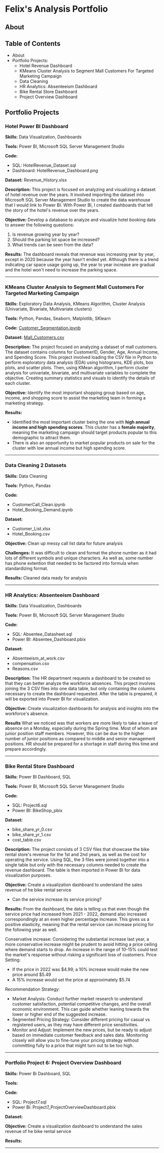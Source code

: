 # Felix's Analysis Portfolio

## About

## Table of Contents
- About
- Portfolio Projects:
  - Hotel Revenue Dashboard
  - KMeans Cluster Analysis to Segment Mall Customers For Targeted Marketing Campaign
  - Data Cleaning
  - HR Analytics: Absenteeism Dashboard
  - Bike Rental Store Dashboard
  - Project Overview Dashboard

## Portfolio Projects

### Hotel Power BI Dashboard

**Skills:** Data Visualization, Dashboards

**Tools:** Power BI, Microsoft SQL Server Management Studio

**Code:** 
- SQL: HotelRevenue_Dataset.sql
- Dashboard: HotelRevenue_Dashboard.png

**Dataset:** Revenue_History.xlsx

**Description:** This project is focused on analyzing and visualizing a dataset of hotel revenue over the years. It involved importing the dataset into Microsoft SQL Server Management Studio to create the data warehouse that I would link to Power BI. With Power BI, I created dashboards that tell the story of the hotel's revenue over the years.

**Objective:** Develop a database to analyze and visualize hotel booking data to answer the following questions:
  1. Is revenue growing year by year?
  2. Should the parking lot space be increased?
  3. What trends can be seen from the data?

**Results:** The dashboard reveals that revenue was increasing year by year, except in 2020 because the year hasn't ended yet. Although there is a trend indicating car space usage going up, the year to year increase are gradual and the hotel won't need to increase the parking space.
   
-----------------------------------------------------------------------------------------------------------------------------------------------------------------------------------------
### KMeans Cluster Analysis to Segment Mall Customers For Targeted Marketing Campaign

**Skills:** Exploratory Data Analysis, KMeans Algorithm, Cluster Analysis (Univariate, Bivariate, Multivariate clusters)

**Tools:** Python, Pandas, Seaborn, Matplotlib, SKlearn

**Code:** [Customer_Segmentation.ipynb](Customer_Segmentation.ipynb)

**Dataset:** [Mall_Customers.csv](Mall_Customers.csv)

**Description:** The project focused on analyzing a dataset of mall customers. The dataset contains columns for CustomerID, Gender, Age, Annual Income, and Spending Score. This project involved loading the CSV file in Python to perform exploratory data analysis (EDA) using histograms, KDE plots, box plots, and scatter plots. Then, using KMean algorithm, I perform cluster analysis for univariate, bivariate, and multivariate variables to complete the objective. Creating summary statistics and visuals to identify the details of each cluster.

**Objective:** Identify the most important shopping group based on age, income, and shopping score to assist the marketing team in forming a marketing strategy.
  
**Results:**
- Identified the most important cluster being the one with **high annual income and high spending scores**. This cluster has a **female majority**, meaning the marketing campaign should target products popular to this demographic to attract them.
- There is also an opportunity to market popular products on sale for the cluster with low annual income but high spending score.

-----------------------------------------------------------------------------------------------------------------------------------------------------------------------------------------
### Data Cleaning 2 Datasets

**Skills:** Data Cleaning

**Tools:** Python, Pandas

**Code:** 
- CustomerCall_Clean.ipynb
- Hotel_Booking_Demand.ipynb

**Dataset:** 
- Customer_List.xlsx
- Hotel_Booking.csv

**Objective:** Clean up messy call list data for future analysis

**Challenges:** It was difficult to clean and format the phone number as it had lots of different symbols and unique characters. As well as, some number has phone extention that needed to be factored into formula when standardizing format.

**Results:** Cleaned data ready for analysis

-----------------------------------------------------------------------------------------------------------------------------------------------------------------------------------------
### HR Analytics: Absenteeism Dashboard

**Skills:** Data Visualization, Dashboards

**Tools:** Power BI, Microsoft SQL Server Management Studio

**Code:**
- SQL: Absentee_Datasheet.sql
- Power BI: Absentee_Dashboard.pbix

**Dataset:**
- Absenteeism_at_work.csv
- compensation.csv
- Reasons.csv

**Description:** The HR department requests a dashboard to be created so that they can better analyze the workforce absences. This project involves joining the 3 CSV files into one data table, but only containing the columns necessary to create the dashboard requested. After the table is prepared, it will be exported into Power BI for visualization.

**Objective:** Create visualization dashboards for analysis and insights into the workforce's absence.

**Results** What we noticed was that workers are more likely to take a leave of absence on a Monday, especially during the Spring time. Most of whom are junior position staff members. However, this can be due to the higher number of junior positions as compared to middle and senior management positions. HR should be prepared for a shortage in staff during this time and prepare accordingly.

-----------------------------------------------------------------------------------------------------------------------------------------------------------------------------------------
### Bike Rental Store Dashboard

**Skills:** Power BI Dashboard, SQL

**Tools:** Power BI, Microsoft SQL Server Management Studio

**Code:**
- SQL: Project6.sql
- Power BI: BikeShop_pbix

**Dataset:** 
- bike_share_yr_0.csv
- bike_share_yr_1.csv
- cost_table.csv

**Description:** The project consists of 3 CSV files that showcase the bike rental store's revenue for the 1st and 2nd years, as well as the cost for operating the service. Using SQL, the 3 files were joined together into a single table but only with the necessary columns needed to create the revenue dashboard. The table is then imported in Power BI for data visualization purposes.

**Objective:** Create a visualization dashboard to understand the sales revenue of he bike rental service
- Can the service increase its service pricing?

**Results:** 
From the dashboard, the data is telling us that even though the service price had increased from 2021 - 2022, demand also increased correspondingly at an even higher percentage increase. This gives us a positive elasticity, meaning that the rental service can increase pricing for the following year as well.

Conservative increase: Considering the substantial increase last year, a more conservative increase might be prudent to avoid hitting a price ceiling where demand starts to drop.
An increase in the range of 10-15% could test the market's response without risking a significant loss of customers.
Price Setting:
- If the price in 2022 was $4.99, a 10% increase would make the new price around $5.49
- A 15% increase would set the price at approximately $5.74

Recommendation Strategy:
- Market Analysis: Conduct further market research to understand customer satisfaction, potential competitive changes, and the overall economic environment. This can guide whether
leaning towards the lower or higher end of the suggested increase.
- Segmented Pricing Strategy: Consider different pricing for casual vs registered users, as they may have different price sensitivities.
- Monitor and Adjust: Implement the new prices, but be ready to adjust based on immediate customer feedback and sales data. Monitoring closely will allow you to fine-tune
your pricing strategy without committing fully to a price that might turn out to be too high.

-----------------------------------------------------------------------------------------------------------------------------------------------------------------------------------------
### Portfolio Project 6: Project Overview Dashboard

**Skills:** Power Bi Dashboard, SQL

**Tools:**

**Code:** 
- SQL: Project7.sql
- Power Bi: Project7_ProjectOverviewDashboard.pbix

**Dataset:** 

**Objective:** Create a visualization dashboard to understand the sales revenue of he bike rental service

**Results:**

-----------------------------------------------------------------------------------------------------------------------------------------------------------------------------------------
